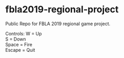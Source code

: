 # fbla2019-regional-project
Public Repo for FBLA 2019 regional game project.

Controls:
W = Up  
S = Down  
Space = Fire  
Escape = Quit  
